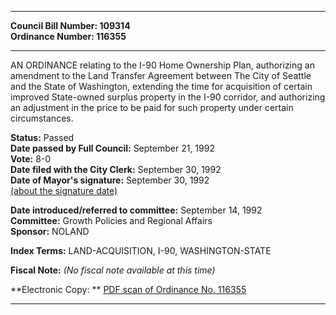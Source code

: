* * * * *  
  
**Council Bill Number: [](#h0)[](#h2)109314**   
**Ordinance Number: 116355**  
  
* * * * *  
  
AN ORDINANCE relating to the I-90 Home Ownership Plan, authorizing an amendment to the Land Transfer Agreement between The City of Seattle and the State of Washington, extending the time for acquisition of certain improved State-owned surplus property in the I-90 corridor, and authorizing an adjustment in the price to be paid for such property under certain circumstances.  
  
**Status:** Passed   
**Date passed by Full Council:** September 21, 1992   
**Vote:** 8-0   
**Date filed with the City Clerk:** September 30, 1992   
**Date of Mayor's signature:** September 30, 1992   
[(about the signature date)](/~public/approvaldate.htm)   
  
  
**Date introduced/referred to committee:** September 14, 1992   
**Committee:** Growth Policies and Regional Affairs   
**Sponsor:** NOLAND   
  
**Index Terms:** LAND-ACQUISITION, I-90, WASHINGTON-STATE  
  
**Fiscal Note:** *(No fiscal note available at this time)*  
  
**Electronic Copy: ** [PDF scan of Ordinance No. 116355](/~archives/Ordinances/Ord_116355.pdf)  
  
* * * * *  
